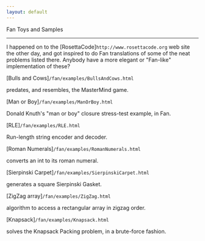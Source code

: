 ```yaml
---
layout: default
---
```


Fan Toys and Samples
********************

I happened on to the [RosettaCode]`http://www.rosettacode.org` web site the other day,
and got inspired to do Fan translations of some of the neat problems listed there.
Anybody have a more elegant or "Fan-like" implementation of these?

[Bulls and Cows]`/fan/examples/BullsAndCows.html`

predates, and resembles, the MasterMind game.

[Man or Boy]`/fan/examples/ManOrBoy.html`

Donald Knuth's "man or boy" closure stress-test example, in Fan.

[RLE]`/fan/examples/RLE.html`

Run-length string encoder and decoder.

[Roman Numerals]`/fan/examples/RomanNumerals.html`

converts an int to its roman numeral.

[Sierpinski Carpet]`/fan/examples/SierpinskiCarpet.html`

generates a square Sierpinski Gasket.

[ZigZag array]`/fan/examples/ZigZag.html`

algorithm to access a rectangular array in zigzag order.

[Knapsack]`/fan/examples/Knapsack.html`

solves the Knapsack Packing problem, in a brute-force fashion.
